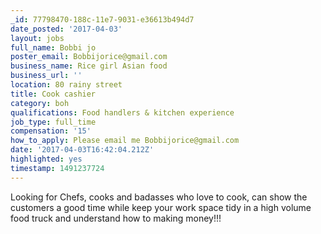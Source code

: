```yaml
---
_id: 77798470-188c-11e7-9031-e36613b494d7
date_posted: '2017-04-03'
layout: jobs
full_name: Bobbi jo
poster_email: Bobbijorice@gmail.com
business_name: Rice girl Asian food
business_url: ''
location: 80 rainy street
title: Cook cashier
category: boh
qualifications: Food handlers & kitchen experience
job_type: full_time
compensation: '15'
how_to_apply: Please email me Bobbijorice@gmail.com
date: '2017-04-03T16:42:04.212Z'
highlighted: yes
timestamp: 1491237724
---
```

Looking for Chefs, cooks and badasses who love to cook, can show the customers a good time while keep your work space tidy in a high volume food truck and understand how to making money!!!
